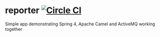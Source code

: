 # reporter [![Circle CI](https://circleci.com/gh/rizwans/reporter/tree/master.svg?style=badge)](https://circleci.com/gh/rizwans/reporter/tree/master)
Simple app demonstrating Spring 4, Apache Camel and ActiveMQ working together
